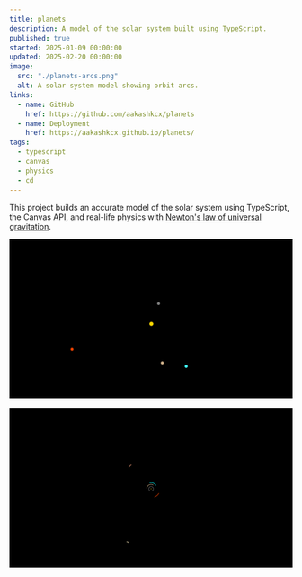 ```yaml
---
title: planets
description: A model of the solar system built using TypeScript.
published: true
started: 2025-01-09 00:00:00
updated: 2025-02-20 00:00:00
image:
  src: "./planets-arcs.png"
  alt: A solar system model showing orbit arcs.
links:
  - name: GitHub
    href: https://github.com/aakashkcx/planets
  - name: Deployment
    href: https://aakashkcx.github.io/planets/
tags:
  - typescript
  - canvas
  - physics
  - cd
---
```


This project builds an accurate model of the solar system using TypeScript, the Canvas API, and real-life physics with [Newton's law of universal gravitation](https://en.wikipedia.org/wiki/Newton%27s_law_of_universal_gravitation).

![The model showing the 4 inner planets.](./planets.png)

![The model showing the first 6 planets and their orbits.](./planets-wide.png)
